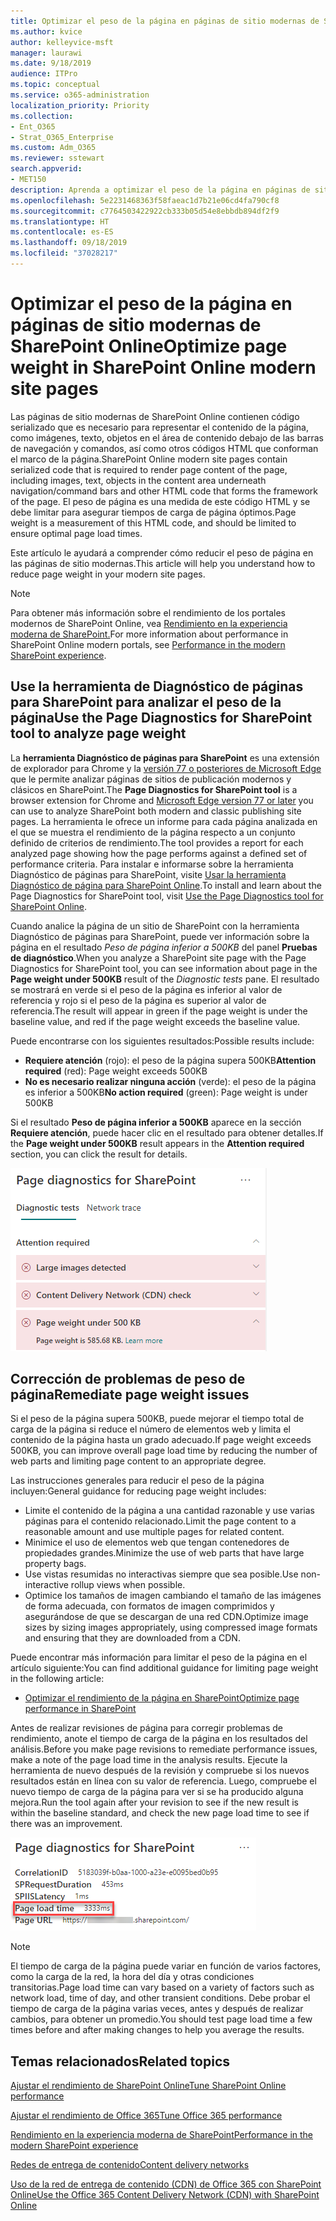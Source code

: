 ```yaml
---
title: Optimizar el peso de la página en páginas de sitio modernas de SharePoint Online
ms.author: kvice
author: kelleyvice-msft
manager: laurawi
ms.date: 9/18/2019
audience: ITPro
ms.topic: conceptual
ms.service: o365-administration
localization_priority: Priority
ms.collection:
- Ent_O365
- Strat_O365_Enterprise
ms.custom: Adm_O365
ms.reviewer: sstewart
search.appverid:
- MET150
description: Aprenda a optimizar el peso de la página en páginas de sitio modernas de SharePoint Online
ms.openlocfilehash: 5e2231468363f58faeac1d7b21e06cd4fa790cf8
ms.sourcegitcommit: c7764503422922cb333b05d54e8ebbdb894df2f9
ms.translationtype: HT
ms.contentlocale: es-ES
ms.lasthandoff: 09/18/2019
ms.locfileid: "37028217"
---
```

# <a name="optimize-page-weight-in-sharepoint-online-modern-site-pages"></a><span data-ttu-id="4ef2a-103">Optimizar el peso de la página en páginas de sitio modernas de SharePoint Online</span><span class="sxs-lookup"><span data-stu-id="4ef2a-103">Optimize page weight in SharePoint Online modern site pages</span></span>

<span data-ttu-id="4ef2a-104">Las páginas de sitio modernas de SharePoint Online contienen código serializado que es necesario para representar el contenido de la página, como imágenes, texto, objetos en el área de contenido debajo de las barras de navegación y comandos, así como otros códigos HTML que conforman el marco de la página.</span><span class="sxs-lookup"><span data-stu-id="4ef2a-104">SharePoint Online modern site pages contain serialized code that is required to render page content of the page, including images, text, objects in the content area underneath navigation/command bars and other HTML code that forms the framework of the page.</span></span> <span data-ttu-id="4ef2a-105">El peso de página es una medida de este código HTML y se debe limitar para asegurar tiempos de carga de página óptimos.</span><span class="sxs-lookup"><span data-stu-id="4ef2a-105">Page weight is a measurement of this HTML code, and should be limited to ensure optimal page load times.</span></span>

<span data-ttu-id="4ef2a-106">Este artículo le ayudará a comprender cómo reducir el peso de página en las páginas de sitio modernas.</span><span class="sxs-lookup"><span data-stu-id="4ef2a-106">This article will help you understand how to reduce page weight in your modern site pages.</span></span>

>[!NOTE]
><span data-ttu-id="4ef2a-107">Para obtener más información sobre el rendimiento de los portales modernos de SharePoint Online, vea [Rendimiento en la experiencia moderna de SharePoint.](https://docs.microsoft.com/es-ES/sharepoint/modern-experience-performance)</span><span class="sxs-lookup"><span data-stu-id="4ef2a-107">For more information about performance in SharePoint Online modern portals, see [Performance in the modern SharePoint experience](https://docs.microsoft.com/es-ES/sharepoint/modern-experience-performance).</span></span>

## <a name="use-the-page-diagnostics-for-sharepoint-tool-to-analyze-page-weight"></a><span data-ttu-id="4ef2a-108">Use la herramienta de Diagnóstico de páginas para SharePoint para analizar el peso de la página</span><span class="sxs-lookup"><span data-stu-id="4ef2a-108">Use the Page Diagnostics for SharePoint tool to analyze page weight</span></span>

<span data-ttu-id="4ef2a-109">La **herramienta Diagnóstico de páginas para SharePoint** es una extensión de explorador para Chrome y la [versión 77 o posteriores de Microsoft Edge](https://www.microsoftedgeinsider.com/en-us/download?form=MI13E8&OCID=MI13E8) que le permite analizar páginas de sitios de publicación modernos y clásicos en SharePoint.</span><span class="sxs-lookup"><span data-stu-id="4ef2a-109">The **Page Diagnostics for SharePoint tool** is a browser extension for Chrome and [Microsoft Edge version 77 or later](https://www.microsoftedgeinsider.com/en-us/download?form=MI13E8&OCID=MI13E8) you can use to analyze SharePoint both modern and classic publishing site pages.</span></span> <span data-ttu-id="4ef2a-110">La herramienta le ofrece un informe para cada página analizada en el que se muestra el rendimiento de la página respecto a un conjunto definido de criterios de rendimiento.</span><span class="sxs-lookup"><span data-stu-id="4ef2a-110">The tool provides a report for each analyzed page showing how the page performs against a defined set of performance criteria.</span></span> <span data-ttu-id="4ef2a-111">Para instalar e informarse sobre la herramienta Diagnóstico de páginas para SharePoint, visite [Usar la herramienta Diagnóstico de página para SharePoint Online](page-diagnostics-for-spo.md).</span><span class="sxs-lookup"><span data-stu-id="4ef2a-111">To install and learn about the Page Diagnostics for SharePoint tool, visit [Use the Page Diagnostics tool for SharePoint Online](page-diagnostics-for-spo.md).</span></span>

<span data-ttu-id="4ef2a-112">Cuando analice la página de un sitio de SharePoint con la herramienta Diagnóstico de páginas para SharePoint, puede ver información sobre la página en el resultado _Peso de página inferior a 500KB_ del panel **Pruebas de diagnóstico**.</span><span class="sxs-lookup"><span data-stu-id="4ef2a-112">When you analyze a SharePoint site page with the Page Diagnostics for SharePoint tool, you can see information about page in the **Page weight under 500KB** result of the _Diagnostic tests_ pane.</span></span> <span data-ttu-id="4ef2a-113">El resultado se mostrará en verde si el peso de la página es inferior al valor de referencia y rojo si el peso de la página es superior al valor de referencia.</span><span class="sxs-lookup"><span data-stu-id="4ef2a-113">The result will appear in green if the page weight is under the baseline value, and red if the page weight exceeds the baseline value.</span></span>

<span data-ttu-id="4ef2a-114">Puede encontrarse con los siguientes resultados:</span><span class="sxs-lookup"><span data-stu-id="4ef2a-114">Possible results include:</span></span>

- <span data-ttu-id="4ef2a-115">**Requiere atención** (rojo): el peso de la página supera 500KB</span><span class="sxs-lookup"><span data-stu-id="4ef2a-115">**Attention required** (red): Page weight exceeds 500KB</span></span>
- <span data-ttu-id="4ef2a-116">**No es necesario realizar ninguna acción** (verde): el peso de la página es inferior a 500KB</span><span class="sxs-lookup"><span data-stu-id="4ef2a-116">**No action required** (green): Page weight is under 500KB</span></span>

<span data-ttu-id="4ef2a-117">Si el resultado **Peso de página inferior a 500KB** aparece en la sección **Requiere atención**, puede hacer clic en el resultado para obtener detalles.</span><span class="sxs-lookup"><span data-stu-id="4ef2a-117">If the **Page weight under 500KB** result appears in the **Attention required** section, you can click the result for details.</span></span>

![Solicitudes a resultados de SharePoint](media/modern-portal-optimization/pagediag-page-weight.png)

## <a name="remediate-page-weight-issues"></a><span data-ttu-id="4ef2a-119">Corrección de problemas de peso de página</span><span class="sxs-lookup"><span data-stu-id="4ef2a-119">Remediate page weight issues</span></span>

<span data-ttu-id="4ef2a-120">Si el peso de la página supera 500KB, puede mejorar el tiempo total de carga de la página si reduce el número de elementos web y limita el contenido de la página hasta un grado adecuado.</span><span class="sxs-lookup"><span data-stu-id="4ef2a-120">If page weight exceeds 500KB, you can improve overall page load time by reducing the number of web parts and limiting page content to an appropriate degree.</span></span>

<span data-ttu-id="4ef2a-121">Las instrucciones generales para reducir el peso de la página incluyen:</span><span class="sxs-lookup"><span data-stu-id="4ef2a-121">General guidance for reducing page weight includes:</span></span>

- <span data-ttu-id="4ef2a-122">Limite el contenido de la página a una cantidad razonable y use varias páginas para el contenido relacionado.</span><span class="sxs-lookup"><span data-stu-id="4ef2a-122">Limit the page content to a reasonable amount and use multiple pages for related content.</span></span>
- <span data-ttu-id="4ef2a-123">Minimice el uso de elementos web que tengan contenedores de propiedades grandes.</span><span class="sxs-lookup"><span data-stu-id="4ef2a-123">Minimize the use of web parts that have large property bags.</span></span>
- <span data-ttu-id="4ef2a-124">Use vistas resumidas no interactivas siempre que sea posible.</span><span class="sxs-lookup"><span data-stu-id="4ef2a-124">Use non-interactive rollup views when possible.</span></span>
- <span data-ttu-id="4ef2a-125">Optimice los tamaños de imagen cambiando el tamaño de las imágenes de forma adecuada, con formatos de imagen comprimidos y asegurándose de que se descargan de una red CDN.</span><span class="sxs-lookup"><span data-stu-id="4ef2a-125">Optimize image sizes by sizing images appropriately, using compressed image formats and ensuring that they are downloaded from a CDN.</span></span>

<span data-ttu-id="4ef2a-126">Puede encontrar más información para limitar el peso de la página en el artículo siguiente:</span><span class="sxs-lookup"><span data-stu-id="4ef2a-126">You can find additional guidance for limiting page weight in the following article:</span></span>

- [<span data-ttu-id="4ef2a-127">Optimizar el rendimiento de la página en SharePoint</span><span class="sxs-lookup"><span data-stu-id="4ef2a-127">Optimize page performance in SharePoint</span></span>](https://docs.microsoft.com/es-ES/sharepoint/dev/general-development/optimize-page-performance-in-sharepoint)

<span data-ttu-id="4ef2a-128">Antes de realizar revisiones de página para corregir problemas de rendimiento, anote el tiempo de carga de la página en los resultados del análisis.</span><span class="sxs-lookup"><span data-stu-id="4ef2a-128">Before you make page revisions to remediate performance issues, make a note of the page load time in the analysis results.</span></span> <span data-ttu-id="4ef2a-129">Ejecute la herramienta de nuevo después de la revisión y compruebe si los nuevos resultados están en línea con su valor de referencia. Luego, compruebe el nuevo tiempo de carga de la página para ver si se ha producido alguna mejora.</span><span class="sxs-lookup"><span data-stu-id="4ef2a-129">Run the tool again after your revision to see if the new result is within the baseline standard, and check the new page load time to see if there was an improvement.</span></span>

![Resultados de tiempo de carga de la página](media/modern-portal-optimization/pagediag-page-load-time.png)

>[!NOTE]
><span data-ttu-id="4ef2a-131">El tiempo de carga de la página puede variar en función de varios factores, como la carga de la red, la hora del día y otras condiciones transitorias.</span><span class="sxs-lookup"><span data-stu-id="4ef2a-131">Page load time can vary based on a variety of factors such as network load, time of day, and other transient conditions.</span></span> <span data-ttu-id="4ef2a-132">Debe probar el tiempo de carga de la página varias veces, antes y después de realizar cambios, para obtener un promedio.</span><span class="sxs-lookup"><span data-stu-id="4ef2a-132">You should test page load time a few times before and after making changes to help you average the results.</span></span>

## <a name="related-topics"></a><span data-ttu-id="4ef2a-133">Temas relacionados</span><span class="sxs-lookup"><span data-stu-id="4ef2a-133">Related topics</span></span>

[<span data-ttu-id="4ef2a-134">Ajustar el rendimiento de SharePoint Online</span><span class="sxs-lookup"><span data-stu-id="4ef2a-134">Tune SharePoint Online performance</span></span>](tune-sharepoint-online-performance.md)

[<span data-ttu-id="4ef2a-135">Ajustar el rendimiento de Office 365</span><span class="sxs-lookup"><span data-stu-id="4ef2a-135">Tune Office 365 performance</span></span>](tune-office-365-performance.md)

[<span data-ttu-id="4ef2a-136">Rendimiento en la experiencia moderna de SharePoint</span><span class="sxs-lookup"><span data-stu-id="4ef2a-136">Performance in the modern SharePoint experience</span></span>](https://docs.microsoft.com/es-ES/sharepoint/modern-experience-performance.md)

[<span data-ttu-id="4ef2a-137">Redes de entrega de contenido</span><span class="sxs-lookup"><span data-stu-id="4ef2a-137">Content delivery networks</span></span>](content-delivery-networks.md)

[<span data-ttu-id="4ef2a-138">Uso de la red de entrega de contenido (CDN) de Office 365 con SharePoint Online</span><span class="sxs-lookup"><span data-stu-id="4ef2a-138">Use the Office 365 Content Delivery Network (CDN) with SharePoint Online</span></span>](use-office-365-cdn-with-spo.md)
